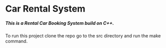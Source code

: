 <h1> Car Rental System </h1>
<h5>This is a Rental Car Booking System build on C++.</h5>
<p>To run this project clone the repo go to the src directory and run the make command.</p>
